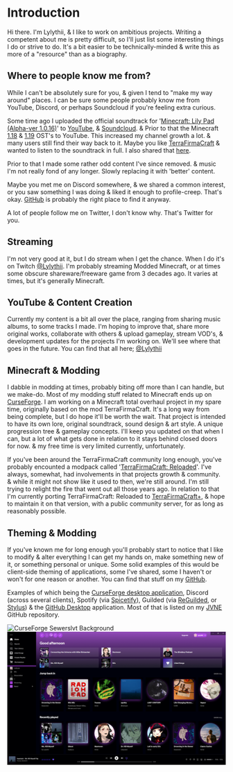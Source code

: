 # Introduction
Hi there. I'm Lylythii, & I like to work on ambitious projects.
Writing a competent about me is pretty difficult, so I'll just list some interesting things I do or strive to do.
It's a bit easier to be technically-minded & write this as more of a "resource" than as a biography.

## Where to people know me from?
While I can't be absolutely sure for you, & given I tend to "make my way around" places. I can be sure some people probably know me from YouTube, Discord, or perhaps Soundcloud if you're feeling extra curious.

Some time ago I uploaded the official soundtrack for '[Minecraft: Lily Pad (Alpha-ver 1.0.16)](https://www.youtube.com/channel/UCVWxjZ0nHFYNq7Iv7NiBvzQ)' to [YouTube](https://www.youtube.com/playlist?list=PL3BvUG7U9__lkhbUqYUTR81bqkXsiKeD2), & [Soundcloud](https://soundcloud.com/lylythii/sets/minecraft-alpha-1016-lilypad-ost). & Prior to that the Minecraft [1.18](https://youtu.be/T8FZLbFQAuY) & [1.19](https://youtu.be/9gxhESR1--A) OST's to YouTube.
This increased my channel growth a lot. & many users still find their way back to it.
Maybe you like [TerraFirmaCraft](https://curseforge.com/minecraft/mc-mods/TerraFirmaCraft) & wanted to listen to the soundtrack in full. I also shared that [here](https://youtu.be/QTclcZFbGN4).

Prior to that I made some rather odd content I've since removed. & music I'm not really fond of any longer. Slowly replacing it with 'better' content.

Maybe you met me on Discord somewhere, & we shared a common interest, or you saw something I was doing & liked it enough to profile-creep. That's okay. [GitHub](https://github.com/Lylythii) is probably the right place to find it anyway.

A lot of people follow me on Twitter, I don't know why. That's Twitter for you.

## Streaming
I'm not very good at it, but I do stream when I get the chance. When I do it's on Twitch [@Lylythii](https://twitch.tv/Lylythii). I'm probably streaming Modded Minecraft, or at times some obscure shareware/freeware game from 3 decades ago. It varies at times, but it's generally Minecraft.

## YouTube & Content Creation
Currently my content is a bit all over the place, ranging from sharing music albums, to some tracks I made.
I'm hoping to improve that, share more original works, collaborate with others & upload gameplay, stream VOD's, & development updates for the projects I'm working on.
We'll see where that goes in the future. You can find that all here; [@Lylythii](https://youtube.com/@Lylythii)

## Minecraft & Modding
I dabble in modding at times, probably biting off more than I can handle, but we make-do.
Most of my modding stuff related to Minecraft ends up on [CurseForge](https://curseforge.com/members/lylythii/projects).
I am working on a Minecraft total overhaul project in my spare time, originally based on the mod TerraFirmaCraft. It's a long way from being complete, but I do hope it'll be worth the wait.
That project is intended to have its own lore, original soundtrack, sound design & art style. A unique progression tree & gameplay concepts.
I'll keep you updated on that when I can, but a lot of what gets done in relation to it stays behind closed doors for now. & my free time is very limited currently, unfortunately.

If you've been around the TerraFirmaCraft community long enough, you've probably encounted a modpack called '[TerraFirmaCraft: Reloaded](https://www.curseforge.com/minecraft/modpacks/terrafirmacraft-reloaded)'.
I've always, somewhat, had involvements in that projects growth & community. & while it might not show like it used to then, we're still around.
I'm still trying to relight the fire that went out all those years ago.
In relation to that I'm currently porting TerraFirmaCraft: Reloaded to [TerraFirmaCraft+](https://curseforge.com/minecraft/mc-mods/terrafirmacraftplus), & hope to maintain it on that version, with a public community server, for as long as reasonably possible.

## Theming & Modding
If you've known me for long enough you'll probably start to notice that I like to modify & alter everything I can get my hands on, make something new of it, or something personal or unique.
Some solid examples of this would be client-side theming of applications, some I've shared, some I haven't or won't for one reason or another.
You can find that stuff on my [GitHub](https://github.com/Lylythii).

Examples of which being the [CurseForge desktop application](https://github.com/Lylythii/JVNE/tree/main/curseforge), Discord (across several clients), Spotify (via [Spicetify](https://github.com/Spicetify/Spicetify-cli)), Guilded (via [ReGuilded](https://github.com/Reguilded/Reguilded), or [Stylus](https://chrome.google.com/webstore/detail/stylus/clngdbkpkpeebahjckkjfobafhncgmne)) & the [GitHub Desktop](https://github.com/Lylythii/GitHub-Desktop-Modifications) application.
Most of that is listed on my [JVNE](https://github.com/Lylythii/JVNE) GitHub repository.

![CurseForge Sewerslvt Background](https://raw.githubusercontent.com/BetterCurseForge/.github/main/profile/preview.webp)
![Spotify Spicetify Theme](https://raw.githubusercontent.com/Lylythii/SpicetifyAddons/main/Themes/Jvne/preview_0.png)

